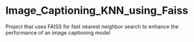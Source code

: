 # Image_Captioning_KNN_using_Faiss
Project that uses FAISS for fast nearest neighbor search to enhance the performance of an image captioning model
